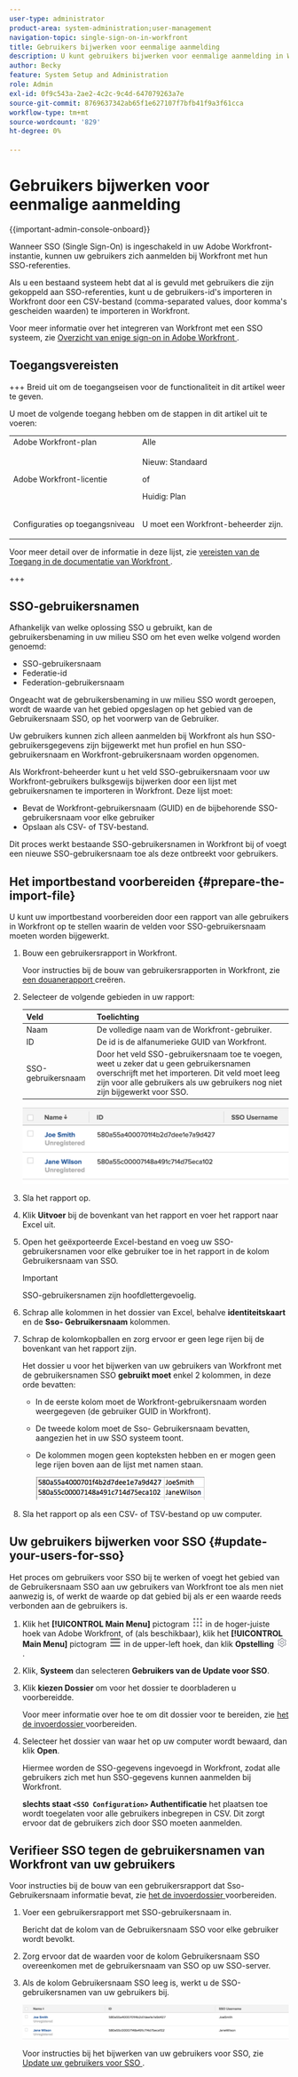 ```yaml
---
user-type: administrator
product-area: system-administration;user-management
navigation-topic: single-sign-on-in-workfront
title: Gebruikers bijwerken voor eenmalige aanmelding
description: U kunt gebruikers bijwerken voor eenmalige aanmelding in Workfront.
author: Becky
feature: System Setup and Administration
role: Admin
exl-id: 0f9c543a-2ae2-4c2c-9c4d-647079263a7e
source-git-commit: 8769637342ab65f1e627107f7bfb41f9a3f61cca
workflow-type: tm+mt
source-wordcount: '829'
ht-degree: 0%

---
```


# Gebruikers bijwerken voor eenmalige aanmelding

<!-- Audited: 1/2024 -->

{{important-admin-console-onboard}}

Wanneer SSO (Single Sign-On) is ingeschakeld in uw Adobe Workfront-instantie, kunnen uw gebruikers zich aanmelden bij Workfront met hun SSO-referenties.

Als u een bestaand systeem hebt dat al is gevuld met gebruikers die zijn gekoppeld aan SSO-referenties, kunt u de gebruikers-id&#39;s importeren in Workfront door een CSV-bestand (comma-separated values, door komma&#39;s gescheiden waarden) te importeren in Workfront.

Voor meer informatie over het integreren van Workfront met een SSO systeem, zie [ Overzicht van enige sign-on in Adobe Workfront ](../../../administration-and-setup/add-users/single-sign-on/sso-in-workfront.md).


## Toegangsvereisten

+++ Breid uit om de toegangseisen voor de functionaliteit in dit artikel weer te geven.

U moet de volgende toegang hebben om de stappen in dit artikel uit te voeren:

<table style="table-layout:auto"> 
 <col> 
 <col> 
 <tbody> 
  <tr> 
   <td role="rowheader">Adobe Workfront-plan</td> 
   <td>Alle</td> 
  </tr> 
  <tr> 
   <td role="rowheader">Adobe Workfront-licentie</td> 
   <td><p>Nieuw: Standaard</p><p>of</p><p>Huidig: Plan</p></td> 
  </tr> 
  <tr> 
   <td role="rowheader">Configuraties op toegangsniveau</td> 
   <td> <p>U moet een Workfront-beheerder zijn.</p>  </td> 
  </tr> 
 </tbody> 
</table>

Voor meer detail over de informatie in deze lijst, zie [ vereisten van de Toegang in de documentatie van Workfront ](/help/quicksilver/administration-and-setup/add-users/access-levels-and-object-permissions/access-level-requirements-in-documentation.md).

+++

## SSO-gebruikersnamen

Afhankelijk van welke oplossing SSO u gebruikt, kan de gebruikersbenaming in uw milieu SSO om het even welke volgend worden genoemd:

* SSO-gebruikersnaam
* Federatie-id
* Federation-gebruikersnaam

Ongeacht wat de gebruikersbenaming in uw milieu SSO wordt geroepen, wordt de waarde van het gebied opgeslagen op het gebied van de Gebruikersnaam SSO, op het voorwerp van de Gebruiker.

Uw gebruikers kunnen zich alleen aanmelden bij Workfront als hun SSO-gebruikersgegevens zijn bijgewerkt met hun profiel en hun SSO-gebruikersnaam en Workfront-gebruikersnaam worden opgenomen.

Als Workfront-beheerder kunt u het veld SSO-gebruikersnaam voor uw Workfront-gebruikers bulksgewijs bijwerken door een lijst met gebruikersnamen te importeren in Workfront. Deze lijst moet:

* Bevat de Workfront-gebruikersnaam (GUID) en de bijbehorende SSO-gebruikersnaam voor elke gebruiker
* Opslaan als CSV- of TSV-bestand.

Dit proces werkt bestaande SSO-gebruikersnamen in Workfront bij of voegt een nieuwe SSO-gebruikersnaam toe als deze ontbreekt voor gebruikers.

## Het importbestand voorbereiden {#prepare-the-import-file}

U kunt uw importbestand voorbereiden door een rapport van alle gebruikers in Workfront op te stellen waarin de velden voor SSO-gebruikersnaam moeten worden bijgewerkt.

1. Bouw een gebruikersrapport in Workfront.

   Voor instructies bij de bouw van gebruikersrapporten in Workfront, zie [ een douanerapport ](../../../reports-and-dashboards/reports/creating-and-managing-reports/create-custom-report.md) creëren.

1. Selecteer de volgende gebieden in uw rapport:

   | Veld | Toelichting |
   |---|---|
   | Naam | De volledige naam van de Workfront-gebruiker. |
   | ID | De id is de alfanumerieke GUID van Workfront. |
   | SSO-gebruikersnaam | Door het veld SSO-gebruikersnaam toe te voegen, weet u zeker dat u geen gebruikersnamen overschrijft met het importeren. Dit veld moet leeg zijn voor alle gebruikers als uw gebruikers nog niet zijn bijgewerkt voor SSO. |

   ![](assets/users-with-sso-username-and-no-sso-access-only-field.png)

1. Sla het rapport op.
1. Klik **Uitvoer** bij de bovenkant van het rapport en voer het rapport naar Excel uit.
1. Open het geëxporteerde Excel-bestand en voeg uw SSO-gebruikersnamen voor elke gebruiker toe in het rapport in de kolom Gebruikersnaam van SSO.

   >[!IMPORTANT]
   >
   >SSO-gebruikersnamen zijn hoofdlettergevoelig.

1. Schrap alle kolommen in het dossier van Excel, behalve **identiteitskaart** en de **Sso- Gebruikersnaam** kolommen.

1. Schrap de kolomkopballen en zorg ervoor er geen lege rijen bij de bovenkant van het rapport zijn.

   Het dossier u voor het bijwerken van uw gebruikers van Workfront met de gebruikersnamen SSO **gebruikt moet** enkel 2 kolommen, in deze orde bevatten:

   * In de eerste kolom moet de Workfront-gebruikersnaam worden weergegeven (de gebruiker GUID in Workfront).
   * De tweede kolom moet de Sso- Gebruikersnaam bevatten, aangezien het in uw SSO systeem toont.
   * De kolommen mogen geen kopteksten hebben en er mogen geen lege rijen boven aan de lijst met namen staan.

     ![](assets/update-users-for-sso-csv-file-for-import.png)

1. Sla het rapport op als een CSV- of TSV-bestand op uw computer.

## Uw gebruikers bijwerken voor SSO {#update-your-users-for-sso}

Het proces om gebruikers voor SSO bij te werken of voegt het gebied van de Gebruikersnaam SSO aan uw gebruikers van Workfront toe als men niet aanwezig is, of werkt de waarde op dat gebied bij als er een waarde reeds verbonden aan de gebruikers is.

1. Klik het **[!UICONTROL Main Menu]** pictogram ![ Belangrijkste Menu ](/help/_includes/assets/main-menu-icon.png) in de hoger-juiste hoek van Adobe Workfront, of (als beschikbaar), klik het **[!UICONTROL Main Menu]** pictogram ![ Belangrijkste Menu ](/help/_includes/assets/main-menu-icon-left-nav.png) in de upper-left hoek, dan klik **Opstelling** ![](assets/gear-icon-settings.png).

1. Klik, **Systeem** dan selecteren **Gebruikers van de Update voor SSO**.

1. Klik **kiezen Dossier** om voor het dossier te doorbladeren u voorbereidde.

   Voor meer informatie over hoe te om dit dossier voor te bereiden, zie [ het de invoerdossier ](#prepare-the-import-file) voorbereiden.

1. Selecteer het dossier van waar het op uw computer wordt bewaard, dan klik **Open**.

   Hiermee worden de SSO-gegevens ingevoegd in Workfront, zodat alle gebruikers zich met hun SSO-gegevens kunnen aanmelden bij Workfront.

   **slechts staat `<SSO Configuration>` Authentificatie** het plaatsen toe wordt toegelaten voor alle gebruikers inbegrepen in CSV. Dit zorgt ervoor dat de gebruikers zich door SSO moeten aanmelden.

## Verifieer SSO tegen de gebruikersnamen van Workfront van uw gebruikers

Voor instructies bij de bouw van een gebruikersrapport dat Sso- Gebruikersnaam informatie bevat, zie [ het de invoerdossier ](#prepare-the-import-file) voorbereiden.

1. Voer een gebruikersrapport met SSO-gebruikersnaam in.

   Bericht dat de kolom van de Gebruikersnaam SSO voor elke gebruiker wordt bevolkt.

1. Zorg ervoor dat de waarden voor de kolom Gebruikersnaam SSO overeenkomen met de gebruikersnaam van SSO op uw SSO-server.
1. Als de kolom Gebruikersnaam SSO leeg is, werkt u de SSO-gebruikersnamen van uw gebruikers bij.

   ![](assets/users-with-sso-field-updated.png)

   Voor instructies bij het bijwerken van uw gebruikers voor SSO, zie [ Update uw gebruikers voor SSO ](#update-your-users-for-sso).
